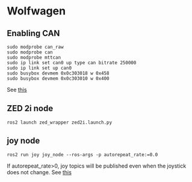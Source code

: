 # Wolfwagen

## Enabling CAN
```shell
sudo modprobe can_raw
sudo modprobe can
sudo modprobe mttcan
sudo ip link set can0 up type can bitrate 250000
sudo ip link set up can0
sudo busybox devmem 0x0c303018 w 0x458
sudo busybox devmem 0x0c303010 w 0x400
```
See [this](https://forums.developer.nvidia.com/t/jetson-orin-can-bus-access/221728/3)

## ZED 2i node
```shell
ros2 launch zed_wrapper zed2i.launch.py
```

## joy node
```shell
ros2 run joy joy_node --ros-args -p autorepeat_rate:=0.0
```
If autorepeat_rate>0, joy topics will be published even when the joystick does not change. 
See [this](https://index.ros.org/p/joy/)
